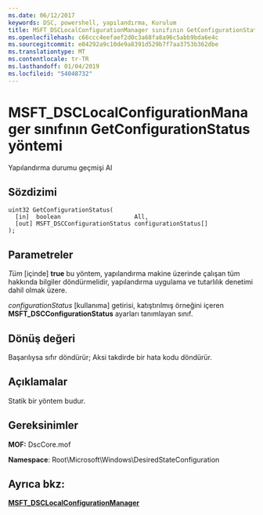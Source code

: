 ```yaml
---
ms.date: 06/12/2017
keywords: DSC, powershell, yapılandırma, Kurulum
title: MSFT_DSCLocalConfigurationManager sınıfının GetConfigurationStatus yöntemi
ms.openlocfilehash: c66ccc4eefaef2d0c3a68fa8a96c5abb9bda6e4c
ms.sourcegitcommit: e04292a9c10de9a8391d529b7f7aa3753b362dbe
ms.translationtype: MT
ms.contentlocale: tr-TR
ms.lasthandoff: 01/04/2019
ms.locfileid: "54048732"
---
```

# <a name="getconfigurationstatus-method-of-the-msftdsclocalconfigurationmanager-class"></a>MSFT_DSCLocalConfigurationManager sınıfının GetConfigurationStatus yöntemi

Yapılandırma durumu geçmişi Al

## <a name="syntax"></a>Sözdizimi

```mof
uint32 GetConfigurationStatus(
  [in]  boolean                     All,
  [out] MSFT_DSCConfigurationStatus configurationStatus[]
);
```

## <a name="parameters"></a>Parametreler

*Tüm* \[içinde\] **true** bu yöntem, yapılandırma makine üzerinde çalışan tüm hakkında bilgiler döndürmelidir, yapılandırma uygulama ve tutarlılık denetimi dahil olmak üzere.

*configurationStatus* \[kullanıma\] getirisi, katıştırılmış örneğini içeren **MSFT_DSCConfigurationStatus** ayarları tanımlayan sınıf.

## <a name="return-value"></a>Dönüş değeri

Başarılıysa sıfır döndürür; Aksi takdirde bir hata kodu döndürür.

## <a name="remarks"></a>Açıklamalar

Statik bir yöntem budur.

## <a name="requirements"></a>Gereksinimler

**MOF:** DscCore.mof

**Namespace**: Root\Microsoft\Windows\DesiredStateConfiguration

## <a name="see-also"></a>Ayrıca bkz:

[**MSFT_DSCLocalConfigurationManager**](msft-dsclocalconfigurationmanager.md)